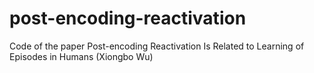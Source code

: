 # post-encoding-reactivation
Code of the paper Post-encoding Reactivation Is Related to Learning of Episodes in Humans (Xiongbo Wu)

